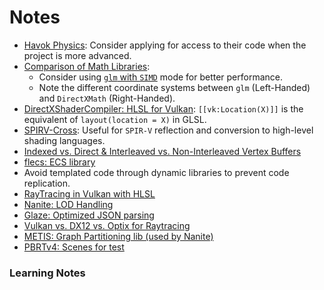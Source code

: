 # Notes

- [Havok Physics](https://www.havok.com/havok-physics/): Consider applying for access to their code when the project is more advanced.
- [Comparison of Math Libraries](https://bargor.github.io/Comparison-of-3d-math-libraries/):
    - Consider using [`glm` with `SIMD`](https://glm.g-truc.net/0.9.1/api/a00002.html) mode for better performance.
    - Note the different coordinate systems between `glm` (Left-Handed) and `DirectXMath` (Right-Handed).
- [DirectXShaderCompiler: HLSL for Vulkan](https://github.com/microsoft/DirectXShaderCompiler/blob/main/docs/SPIR-V.rst#hlsl-semantic-and-vulkan-location): `[[vk:Location(X)]]` is the equivalent of `layout(location = X)` in GLSL.
- [SPIRV-Cross](https://github.com/KhronosGroup/SPIRV-Cross): Useful for `SPIR-V` reflection and conversion to high-level shading languages.
- [Indexed vs. Direct & Interleaved vs. Non-Interleaved Vertex Buffers](https://stackoverflow.com/questions/17503787/vertex-buffers-indexed-or-direct-interlaced-or-separate)
- [flecs: ECS library](https://github.com/SanderMertens/flecs)
- Avoid templated code through dynamic libraries to prevent code replication.
- [RayTracing in Vulkan with HLSL](https://github.com/microsoft/DirectXShaderCompiler/blob/9c6b2c1275e41cc385b2034aa2716ec2303a62d6/docs/SPIR-V.rst#raytracing-in-vulkan-and-spirv)
- [Nanite: LOD Handling](https://advances.realtimerendering.com/s2021/Karis_Nanite_SIGGRAPH_Advances_2021_final.pdf)
- [Glaze: Optimized JSON parsing](https://github.com/stephenberry/glaze?tab=readme-ov-file)
- [Vulkan vs. DX12 vs. Optix for Raytracing](https://forums.developer.nvidia.com/t/ray-tracing-performance-in-optix-vs-vulkan-dxr/260558)
- [METIS: Graph Partitioning lib (used by Nanite)](https://github.com/KarypisLab/METIS)
- [PBRTv4: Scenes for test](https://github.com/mmp/pbrt-v4-scenes?tab=readme-ov-file)

### Learning Notes
